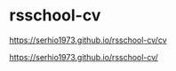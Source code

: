 # rsschool-cv
https://serhio1973.github.io/rsschool-cv/cv

https://serhio1973.github.io/rsschool-cv/
